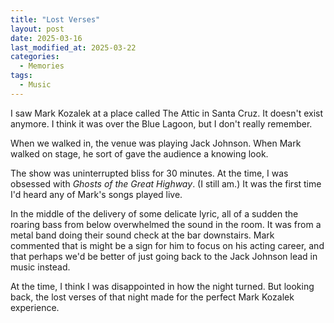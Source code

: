 ```yaml
---
title: "Lost Verses"
layout: post
date: 2025-03-16
last_modified_at: 2025-03-22
categories:
  - Memories
tags:
  - Music
---
```


I saw Mark Kozalek at a place called The Attic in Santa Cruz. It doesn't exist anymore. I think it was over the Blue Lagoon, but I don't really remember.  

When we walked in, the venue was playing Jack Johnson. When Mark walked on stage, he sort of gave the audience a knowing look.  

The show was uninterrupted bliss for 30 minutes. At the time, I was obsessed with _Ghosts of the Great Highway_. (I still am.) It was the first time I'd heard any of Mark's songs played live.  

In the middle of the delivery of some delicate lyric, all of a sudden the roaring bass from below overwhelmed the sound in the room. It was from a metal band doing their sound check at the bar downstairs.  Mark commented that is might be a sign for him to focus on his acting career, and that perhaps we'd be better of just going back to the Jack Johnson lead in music instead.  

At the time, I think I was disappointed in how the night turned. But looking back, the lost verses of that night made for the perfect Mark Kozalek experience.  

